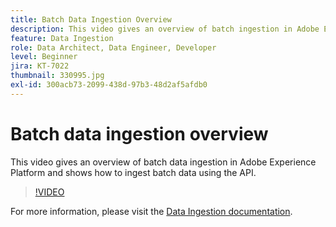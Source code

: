 ```yaml
---
title: Batch Data Ingestion Overview
description: This video gives an overview of batch ingestion in Adobe Experience Platform and shows how to ingest batch data using the API.
feature: Data Ingestion
role: Data Architect, Data Engineer, Developer
level: Beginner
jira: KT-7022
thumbnail: 330995.jpg
exl-id: 300acb73-2099-438d-97b3-48d2af5afdb0
---
```

# Batch data ingestion overview

This video gives an overview of batch data ingestion in Adobe Experience Platform and shows how to ingest batch data using the API.

>[!VIDEO](https://video.tv.adobe.com/v/330995?quality=12&learn=on)

For more information, please visit the [Data Ingestion documentation](https://experienceleague.adobe.com/docs/experience-platform/ingestion/home.html).